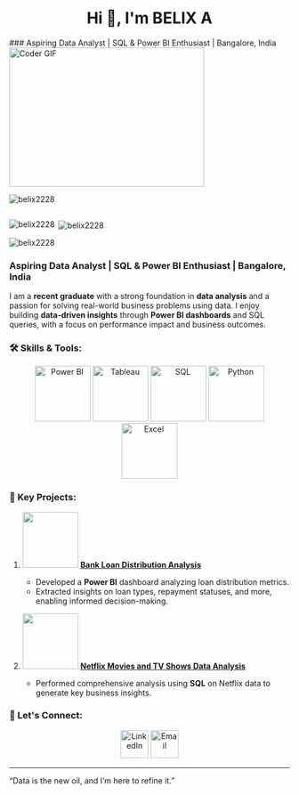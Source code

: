 <h1 align="center">Hi 👋, I'm BELIX A</h1>
### Aspiring Data Analyst | SQL & Power BI Enthusiast | Bangalore, India
<img alt="Coder GIF" height=250 width=350 src="https://images.squarespace-cdn.com/content/v1/5769fc401b631bab1addb2ab/1541580611624-TE64QGKRJG8SWAIUS7NS/ke17ZwdGBToddI8pDm48kPoswlzjSVMM-SxOp7CV59BZw-zPPgdn4jUwVcJE1ZvWQUxwkmyExglNqGp0IvTJZamWLI2zvYWH8K3-s_4yszcp2ryTI0HqTOaaUohrI8PI6FXy8c9PWtBlqAVlUS5izpdcIXDZqDYvprRqZ29Pw0o/coding-freak.gif" />

<p align="left"> <img src="https://komarev.com/ghpvc/?username=belix2228&label=Profile%20views&color=0e75b6&style=flat" alt="belix2228" /> </p>

<p align="left"> <a href="https://twitter.com/" target="blank"><img src="https://img.shields.io/twitter/follow/?logo=twitter&style=for-the-badge" alt="" /></a> </p>

<p><img align="left" src="https://github-readme-stats.vercel.app/api/top-langs?username=belix2228&show_icons=true&locale=en&layout=compact" alt="belix2228" /></p>

<p>&nbsp;<img align="center" src="https://github-readme-stats.vercel.app/api?username=belix2228&show_icons=true&locale=en" alt="belix2228" /></p>

<p><img align="center" src="https://github-readme-streak-stats.herokuapp.com/?user=belix2228&" alt="belix2228" /></p>







### Aspiring Data Analyst | SQL & Power BI Enthusiast | Bangalore, India

I am a **recent graduate** with a strong foundation in **data analysis** and a passion for solving real-world business problems using data. I enjoy building **data-driven insights** through **Power BI dashboards** and SQL queries, with a focus on performance impact and business outcomes.

### 🛠️ Skills & Tools:

<p align="center">
  <img src="https://img.icons8.com/color/100/000000/power-bi.png" width="100" alt="Power BI"/>
  <img src="https://img.icons8.com/color/100/000000/tableau-software.png" width="100" alt="Tableau"/>
  <img src="https://img.icons8.com/ios-filled/100/000000/mysql-logo.png" width="100" alt="SQL"/>
  <img src="https://img.icons8.com/color/100/000000/python.png" width="100" alt="Python"/>
  <img src="https://img.icons8.com/external-flaticons-lineal-color-flat-icons/100/000000/external-excel-isometric-flaticons-lineal-color-flat-icons.png" width="100" alt="Excel"/>
</p>

### 🌟 Key Projects:
1. <img src="https://media.giphy.com/media/QZkpIdieotn3i/giphy.gif" width="100"/> **[Bank Loan Distribution Analysis](https://github.com/belix2228/Bank_Loan_Analysis)**
   - Developed a **Power BI** dashboard analyzing loan distribution metrics.
   - Extracted insights on loan types, repayment statuses, and more, enabling informed decision-making.

2. <img src="https://media.giphy.com/media/Ll22OhMLAlVDb8UQWe/giphy.gif" width="100"/> **[Netflix Movies and TV Shows Data Analysis](https://github.com/belix2228/Netflix_SQL_Project)**
   - Performed comprehensive analysis using **SQL** on Netflix data to generate key business insights.

### 🤝 Let's Connect:

<p align="center">
  <a href="https://www.linkedin.com/in/belixarockiyadass/"><img src="https://img.icons8.com/color/100/000000/linkedin.png" width="50" alt="LinkedIn"/></a>
  <a href="mailto:belixarockiyasaa@gmail.com"><img src="https://img.icons8.com/color/100/000000/gmail-new.png" width="50" alt="Email"/></a>
</p>

---

“Data is the new oil, and I’m here to refine it.”
